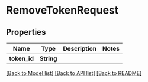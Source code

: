 # RemoveTokenRequest

## Properties

Name | Type | Description | Notes
------------ | ------------- | ------------- | -------------
**token_id** | **String** |  | 

[[Back to Model list]](../README.md#documentation-for-models) [[Back to API list]](../README.md#documentation-for-api-endpoints) [[Back to README]](../README.md)


